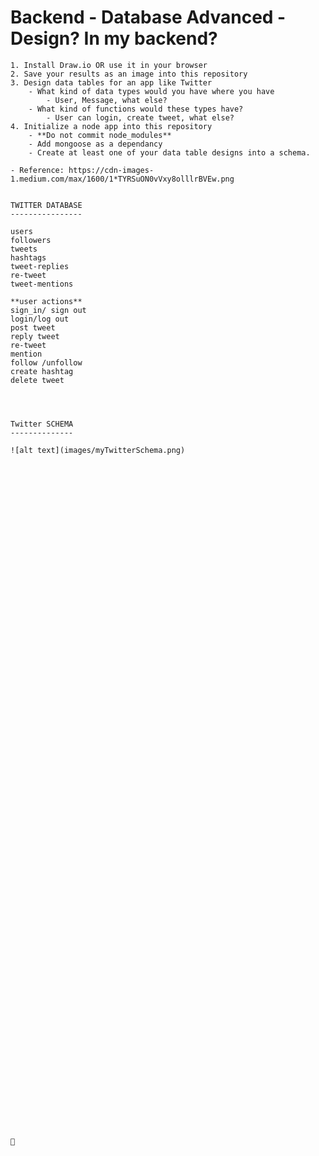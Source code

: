 # Backend - Database Advanced - Design? In my backend?

    1. Install Draw.io OR use it in your browser
    2. Save your results as an image into this repository
    3. Design data tables for an app like Twitter
        - What kind of data types would you have where you have
            - User, Message, what else? 
        - What kind of functions would these types have?
            - User can login, create tweet, what else?
    4. Initialize a node app into this repository
        - **Do not commit node_modules**
        - Add mongoose as a dependancy
        - Create at least one of your data table designs into a schema.

    - Reference: https://cdn-images-1.medium.com/max/1600/1*TYRSuON0vVxy8olllrBVEw.png
    
    
    TWITTER DATABASE
    ----------------

    users
    followers
    tweets
    hashtags
    tweet-replies
    re-tweet
    tweet-mentions
    
    **user actions**
    sign_in/ sign out
    login/log out
    post tweet
    reply tweet
    re-tweet
    mention
    follow /unfollow
    create hashtag
    delete tweet




    Twitter SCHEMA
    --------------

    ![alt text](images/myTwitterSchema.png)
   

    
    
    
    
    
    
    
    
    
    
    
    
    
    
    
    
    
    
    
    
    
    
    
    
    
    
    
    
    
    
    
    
    
    
    
    
    
    
    
    
    
    
    
    
    
    
    
    
    
    
    
    
    
    
    
    
    
    
    
    
    
    
    
    
    
    
    
    
    
    
    
    
    
    
    
    
    🎠
